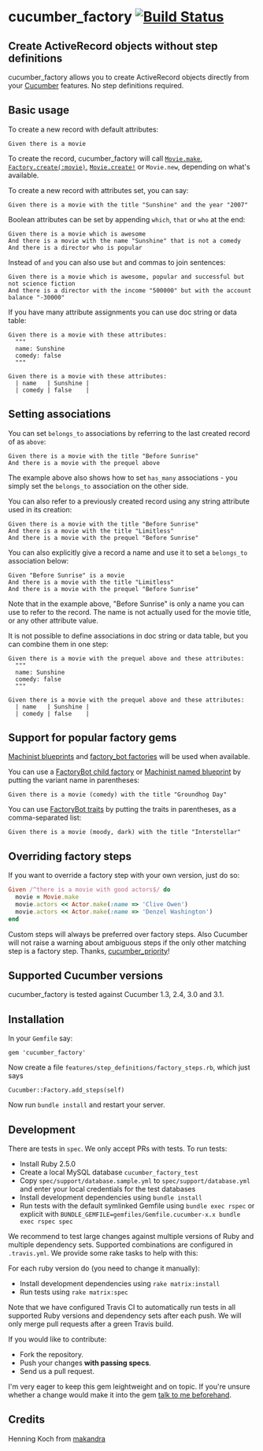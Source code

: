 cucumber_factory [![Build Status](https://travis-ci.org/makandra/cucumber_factory.svg?branch=master)](https://travis-ci.org/makandra/cucumber_factory)
================

Create ActiveRecord objects without step definitions
----------------------------------------------------

cucumber_factory allows you to create ActiveRecord objects directly from your [Cucumber](http://cukes.info/) features. No step definitions required.


Basic usage
-----------

To create a new record with default attributes:

```cucumber
Given there is a movie
```

To create the record, cucumber_factory will call [`Movie.make`](http://github.com/notahat/machinist), [`Factory.create(:movie)`](http://github.com/thoughtbot/factory_bot), [`Movie.create!`](http://apidock.com/rails/ActiveRecord/Persistence/ClassMethods/create%21) or `Movie.new`, depending on what's available.

To create a new record with attributes set, you can say:

```cucumber
Given there is a movie with the title "Sunshine" and the year "2007"
```

Boolean attributes can be set by appending `which`, `that` or `who` at the end:

```cucumber
Given there is a movie which is awesome
And there is a movie with the name "Sunshine" that is not a comedy
And there is a director who is popular
```

Instead of `and` you can also use `but` and commas to join sentences:

```cucumber
Given there is a movie which is awesome, popular and successful but not science fiction
And there is a director with the income "500000" but with the account balance "-30000"
```

If you have many attribute assignments you can use doc string or data table:

```cucumber
Given there is a movie with these attributes:
  """
  name: Sunshine
  comedy: false
  """
```

```cucumber
Given there is a movie with these attributes:
  | name   | Sunshine |
  | comedy | false    |
```

Setting associations
--------------------

You can set `belongs_to` associations by referring to the last created record of as `above`:

```cucumber
Given there is a movie with the title "Before Sunrise"
And there is a movie with the prequel above
```

The example above also shows how to set `has_many` associations - you simply set the `belongs_to` association on the other side.

You can also refer to a previously created record using any string attribute used in its creation:

```cucumber
Given there is a movie with the title "Before Sunrise"
And there is a movie with the title "Limitless"
And there is a movie with the prequel "Before Sunrise"
```

You can also explicitly give a record a name and use it to set a `belongs_to` association below:

```cucumber
Given "Before Sunrise" is a movie
And there is a movie with the title "Limitless"
And there is a movie with the prequel "Before Sunrise"
```

Note that in the example above, "Before Sunrise" is only a name you can use to refer to the record. The name is not actually used for the movie title, or any other attribute value.

It is not possible to define associations in doc string or data table, but you can combine them in one
step:

```cucumber
Given there is a movie with the prequel above and these attributes:
  """
  name: Sunshine
  comedy: false
  """
```

```cucumber
Given there is a movie with the prequel above and these attributes:
  | name   | Sunshine |
  | comedy | false    |
```

Support for popular factory gems
--------------------------------

[Machinist blueprints](http://github.com/notahat/machinist) and [factory_bot factories](http://github.com/thoughtbot/factory_bot) will be used when available.

You can use a [FactoryBot child factory](https://github.com/thoughtbot/factory_bot/blob/master/GETTING_STARTED.md#inheritance) or [Machinist named blueprint](https://github.com/notahat/machinist/tree/1.0-maintenance#named-blueprints) by putting the variant name in parentheses:

```cucumber
Given there is a movie (comedy) with the title "Groundhog Day"
```

You can use [FactoryBot traits](https://github.com/thoughtbot/factory_bot/blob/master/GETTING_STARTED.md#traits) by putting the traits in parentheses, as a comma-separated list:

```cucumber
Given there is a movie (moody, dark) with the title "Interstellar"
```


Overriding factory steps
-----------------------

If you want to override a factory step with your own version, just do so:

```ruby
Given /^there is a movie with good actors$/ do
  movie = Movie.make
  movie.actors << Actor.make(:name => 'Clive Owen')
  movie.actors << Actor.make(:name => 'Denzel Washington')
end
```

Custom steps will always be preferred over factory steps. Also Cucumber will not raise a warning about ambiguous steps if the only other matching step is a factory step. Thanks, [cucumber_priority](https://github.com/makandra/cucumber_priority)!


Supported Cucumber versions
----------------------------

cucumber_factory is tested against Cucumber 1.3, 2.4, 3.0 and 3.1.


Installation
------------

In your `Gemfile` say:

    gem 'cucumber_factory'

Now create a file `features/step_definitions/factory_steps.rb`, which just says

    Cucumber::Factory.add_steps(self)

Now run `bundle install` and restart your server.


Development
-----------

There are tests in `spec`. We only accept PRs with tests. To run tests:

- Install Ruby 2.5.0
- Create a local MySQL database `cucumber_factory_test`
- Copy `spec/support/database.sample.yml` to `spec/support/database.yml` and enter your local credentials for the test databases
- Install development dependencies using `bundle install`
- Run tests with the default symlinked Gemfile using `bundle exec rspec` or explicit with `BUNDLE_GEMFILE=gemfiles/Gemfile.cucumber-x.x bundle exec rspec spec`

We recommend to test large changes against multiple versions of Ruby and multiple dependency sets. Supported combinations are configured in `.travis.yml`. We provide some rake tasks to help with this:

For each ruby version do (you need to change it manually):
- Install development dependencies using `rake matrix:install`
- Run tests using `rake matrix:spec`

Note that we have configured Travis CI to automatically run tests in all supported Ruby versions and dependency sets after each push. We will only merge pull requests after a green Travis build.

If you would like to contribute:

- Fork the repository.
- Push your changes **with passing specs**.
- Send us a pull request.

I'm very eager to keep this gem leightweight and on topic. If you're unsure whether a change would make it into the gem  [talk to me beforehand](mailto:henning.koch@makandra.de).


Credits
-------

Henning Koch from [makandra](https://makandra.com/)
